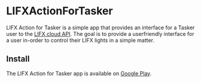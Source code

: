# LIFXActionForTasker

LIFX Action for Tasker is a simple app that provides an interface for a Tasker user to the <a href="https://api.developer.lifx.com">LIFX cloud API</a>. The goal is to provide a userfriendly interface for a user in-order to control their LIFX lights in a simple matter.

## Install

The LIFX Action for Tasker app is available on <a href="https://play.google.com/store/apps/details?id=com.rawa.tasker.lifxplugin">Google Play</a>.
